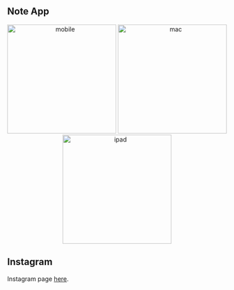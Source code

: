 <h2>Note App</h2>

<div align="center">
  <img src="https://i.postimg.cc/HnqJqqGQ/responsive-mobile.png" alt="mobile" width="250">
  <img src="https://i.postimg.cc/50FCNBB5/responsive-mac.png" alt="mac" width="250">
  <img src="https://i.postimg.cc/NGDg2ydR/responsive-ipad.png" alt="ipad" width="250">
</div>





## Instagram
Instagram page [here](https://www.instagram.com/yaxye__ataa/). 
